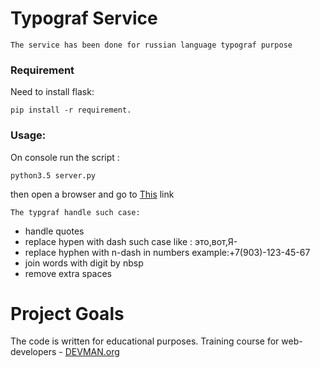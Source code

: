 # Typograf Service
```
The service has been done for russian language typograf purpose
```
### Requirement
Need to install flask:
```
pip install -r requirement.
```
### Usage:
On console run the script :
```
python3.5 server.py 
```
then open a browser and go to [This](localhost:5000) link
``` 
The typgraf handle such case:
```
*   handle quotes
*   replace hypen with dash such case like : это,вот,Я-
*   replace hyphen with n-dash in numbers example:+7(903)-123-45-67
*   join words with digit by nbsp
*   remove extra spaces


# Project Goals

The code is written for educational purposes. Training course for web-developers - [DEVMAN.org](https://devman.org)
